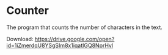 # Counter
The program that counts the number of characters in the text.

Download: https://drive.google.com/open?id=1iZmerdqU8YSgSIm8x1iqatIGQ8NprHvl
